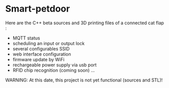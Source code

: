 # Smart-petdoor

Here are the C++ beta sources and 3D printing files of a connected cat flap :

* MQTT status
* scheduling an input or output lock
* several configurables SSID
* web interface configuration
* firmware update by WiFi
* rechargeable power supply via usb port
* RFID chip recognition (coming soon) ...

WARNING: At this date, this project is not yet functional (sources and STL)!

